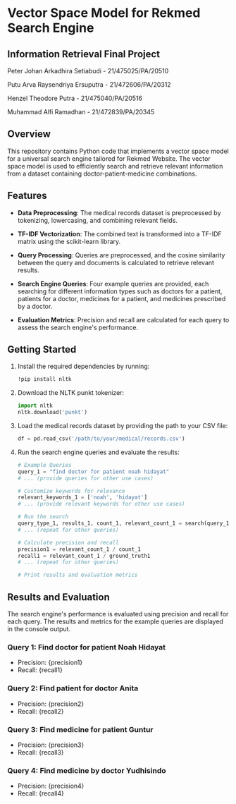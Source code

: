 # Vector Space Model for Rekmed Search Engine

## **Information Retrieval Final Project**

Peter Johan Arkadhira Setiabudi - 21/475025/PA/20510

Putu Arva Raysendriya Ersuputra - 21/472606/PA/20312

Henzel Theodore Putra - 21/475040/PA/20516

Muhammad Alfi Ramadhan - 21/472839/PA/20345

## Overview

This repository contains Python code that implements a vector space model for a universal search engine tailored for Rekmed Website. The vector space model is used to efficiently search and retrieve relevant information from a dataset containing doctor-patient-medicine combinations.

## Features

- **Data Preprocessing**: The medical records dataset is preprocessed by tokenizing, lowercasing, and combining relevant fields.

- **TF-IDF Vectorization**: The combined text is transformed into a TF-IDF matrix using the scikit-learn library.

- **Query Processing**: Queries are preprocessed, and the cosine similarity between the query and documents is calculated to retrieve relevant results.

- **Search Engine Queries**: Four example queries are provided, each searching for different information types such as doctors for a patient, patients for a doctor, medicines for a patient, and medicines prescribed by a doctor.

- **Evaluation Metrics**: Precision and recall are calculated for each query to assess the search engine's performance.

## Getting Started

1. Install the required dependencies by running:

   ```bash
   !pip install nltk
   ```

2. Download the NLTK punkt tokenizer:

   ```python
   import nltk
   nltk.download('punkt')
   ```

3. Load the medical records dataset by providing the path to your CSV file:

   ```python
   df = pd.read_csv('/path/to/your/medical/records.csv')
   ```

4. Run the search engine queries and evaluate the results:

   ```python
   # Example Queries
   query_1 = "find doctor for patient noah hidayat"
   # ... (provide queries for other use cases)

   # Customize keywords for relevance
   relevant_keywords_1 = ['noah', 'hidayat']
   # ... (provide relevant keywords for other use cases)

   # Run the search
   query_type_1, results_1, count_1, relevant_count_1 = search(query_1, relevant_keywords=relevant_keywords_1)
   # ... (repeat for other queries)

   # Calculate precision and recall
   precision1 = relevant_count_1 / count_1
   recall1 = relevant_count_1 / ground_truth1
   # ... (repeat for other queries)

   # Print results and evaluation metrics
   ```

## Results and Evaluation

The search engine's performance is evaluated using precision and recall for each query. The results and metrics for the example queries are displayed in the console output.

### Query 1: Find doctor for patient Noah Hidayat

- Precision: {precision1}
- Recall: {recall1}

### Query 2: Find patient for doctor Anita

- Precision: {precision2}
- Recall: {recall2}

### Query 3: Find medicine for patient Guntur

- Precision: {precision3}
- Recall: {recall3}

### Query 4: Find medicine by doctor Yudhisindo

- Precision: {precision4}
- Recall: {recall4}
